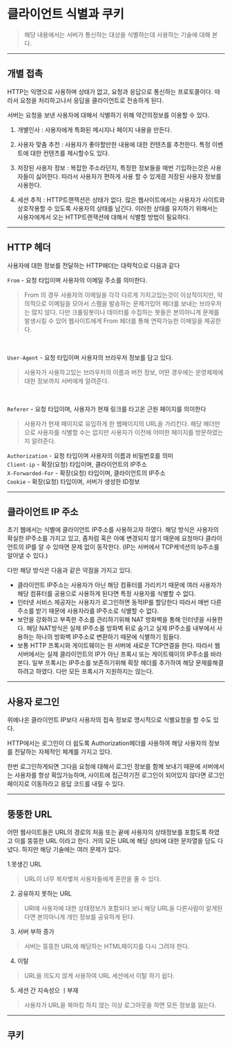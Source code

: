# 클라이언트 식별과 쿠키

> 해당 내용에서는 서버가 통신하는 대상을 식별하는데 사용하는 기술에 대해 본다.

---

## 개별 접촉

HTTP는 익명으로 사용하며 상태가 없고, 요청과 응답으로 통신하는 프로토콜이다. 따라서 요청을 처리하고나서 응답을 
클라이언트로 전송하게 된다. 

서버는 요청을 보낸 사용자에 대해서 식별하기 위해 약간의정보를 이용할 수 있다.

1. 개별인사 : 사용자에게 특화된 메시지나 페이지 내용을 만든다.
2. 사용자 맞춤 추천 : 사용자가 좋아할만한 내용에 대한 컨텐츠를 추천한다. 특정 이벤트에 대한 컨텐츠를 제시할수도 있다.
3. 저장된 사용자 정보 : 복잡한 주소라던지, 특정한 정보들을 매번 기입하는것은 사용자들이 싫어한다. 따라서 사용자가 편하게 사용 할 수 있게끔 저장된 사용자 정보를 사용한다.

4. 세션 추적 : HTTP트랜잭션은 상태가 없다. 많은 웹사이트에서는 사용자가 사이트와 상호작용할 수 있도록 사용자의 상태를 남긴다. 이러한 상태를 유지하기 위해서는 사용자에게서 오는 HTTP트랜잭션에 대해서 식별할 방법이 필요하다.

---


## HTTP 헤더 

사용자에 대한 정보를 전달하는 HTTP헤더는 대략적으로 다음과 같다

`From` - 요청 타입이며 사용자의 이메일 주소를 의미한다.<br>
> From 의 경우 사용자의 이메일을 각각 다르게 가지고있는것이 이상적이지만, 악의적으로 이메일을 모아서 스팸을 발송하는 문제가있어
> 헤더를 보내는 브라우저는 많지 않다. 다만 크롤링봇이나 데이터를 수집하는 봇들은 본의아니게 문제를 발생시킬 수 있어 웹사이트에게 From 헤더를 통해 연락가능한 이메일을 제공한다.

<br>

`User-Agent` - 요청 타입이며 사용자의 브라우저 정보를 담고 있다. <br>
> 사용자가 사용하고있는 브라우저의 이름과 버전 정보, 어떤 경우에는 운영체제에 대한 정보까지 서버에게 알려준다.

<br>

`Referer` - 요청 타입이며, 사용자가 현재 링크를 타고온 근원 페이지를 의미한다 <br>
> 사용자가 현재 페이지로 유입하게 한 웹페이지의 URL을 가리킨다. 해당 헤더만으로 사용자를 식별할 수는 없지만
> 사용자가 이전에 어떠한 페이지를 방문하였는지 알려준다.

`Authorization` - 요청 타입이며 사용자의 이름과 비밀번호를 의미 <br>
`Client-ip` - 확장(요청) 타입이며, 클라이언트의 IP주소 <br>
`X-Forwarded-For` - 확장(요청) 타입이며, 클라이언트의 IP주소 <br>
`Cookie` - 확장(요청) 타입이며, 서버가 생성한 ID정보  <br>

---

## 클라이언트 IP 주소 

초기 웹에서는 식별에 클라이언트 IP주소를 사용하고자 하였다. 해당 방식은 사용자의 확실한 IP주소를 가지고 있고, 좀처럼 혹은 아예 변경되지 않기 때문에
요청마다 클라이언트의 IP를 알 수 있따면 문제 없이 동작한다.
(IP는 서버에서 TCP케넥션의 Ip주소를 알아낼 수 있다.)

다만 해당 방식은 다음과 같은 약점을 가지고 있다.

- 클라이언트 IP주소는 사용자가 아닌 해당 컴퓨터를 가리키기 때문에 여러 사용자가 해당 컴퓨터를 공용으로 사용하게 된다면 특정 사용자를 식별할 수 없다.
- 인터넷 서비스 제공자는 사용자가 로그인하면 동적IP를 할당한다 따라서 매번 다른 주소를 받기 때문에 사용자라를 IP주소로 식별할 수 없다.
- 보안을 강화하고 부족한 주소를 관리하기위해 NAT 방화벽을 통해 인터넷을 사용한다. 해당 NAT방식은 실제 IP주소를 방화벽 뒤로 숨기고 실제 IP주소를 내부에서 사용하는 하나의 방화벽 IP주소로 변환하기 때문에 식별하기 힘들다.
- 보통 HTTP 프록시와 게이트웨이는 원 서버에 새로운 TCP연결을 한다. 따라서 웹서버에서는 실제 클라이언트의 IP가 아닌 프록시 또는 게이트웨이의 IP주소를 바라본다. 일부 프록시는 IP주소를 보존하기위해 확장 헤더를 추가하여 해당 문제를해결하려고 하였다. 다만 모든 프록시가 지원하지는 않는다.

---

## 사용자 로그인 
 
위에나온 클라이언트 IP보다 사용자의 접속 정보로 명시적으로 식별요청을 할 수도 있다.

HTTP에서는 로그인이 더 쉽도록 Authorization헤더를 사용하여 해당 사용자의 정보를 전달하는 자체적인 체계를 가지고 있다.

한번 로그인하게되면 그다음 요청에 대해서 로그인 정보를 함께 보내기 때문에 서버에서는 사용자를 항상 확읺가능하며, 사이트에 접근하기전
로그인이 되어있지 않다면 로그인 페이지로 이동하라고 응답 코드를 내릴 수 있다.

---

## 뚱뚱한 URL

어떤 웹사이트들은 URL의 경로의 처음 또는 끝에 사용자의 상태정보를 포함도록 하였고 이를 뚱뚱한 URL 이라고 한다.
거의 모든 URL에 해당 상타에 대한 문자열을 담도 다녔다. 하지만 해당 기술에는 여러 문제가 있다.

1.못생긴 URL
> URL이 너무 복자뱋져 사용자들에게 혼란을 줄 수 있다.

2. 공유하지 못하는 URL
> URl에 사용자에 대한 상태정보가 포함되다 보니 해당 URL을 다른사람이 알게된다면 본의아니게 개인 정보를 공유하게 된다.

3. 서버 부하 증가
> 서버는 뚱뚱한 URL에 해당하는 HTML페이지를 다시 그려야 한다. 

4. 이탈 
> URL을 의도지 않게 사용하여 URL 세션에서 이탈 하기 쉽다. 

5. 세션 간 지속성으 ㅣ부재
> 사용자가 URL을 북마킹 하지 않는 이상 로그아웃을 하면 모든 정보를 잃는다.

---

## 쿠키 